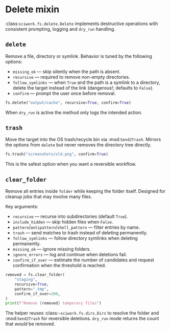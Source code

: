 # Delete mixin

:class:`sciwork.fs.delete.Delete` implements destructive operations with
consistent prompting, logging and ``dry_run`` handling.

## ``delete``

Remove a file, directory or symlink. Behavior is tuned by the following options:

- ``missing_ok`` — skip silently when the path is absent.
- ``recursive`` — required to remove non-empty directories.
- ``follow_symlinks`` — when ``True`` and the path is a symlink to a directory,
delete the target instead of the link (dangerous!; defaults to ``False``).
- ``confirm`` — prompt the user once before removal.

```python
fs.delete("output/cache", recursive=True, confirm=True)
```

When ``dry_run`` is active the method only logs the intended action.

## ``trash``

Move the target into the OS trash/recycle bin via :mod:`Send2Trash`. Mirrors the
options from ``delete`` but never removes the directory tree directly.

```python
fs.trash("screenshots/old.png", confirm=True)
```

This is the safest option when you want a reversible workflow.

## ``clear_folder``

Remove all entries inside ``folder`` while keeping the folder itself. Designed
for cleanup jobs that may involve many files.

Key arguments:

- ``recursive`` — recurse into subdirectories (default ``True``).
- ``include_hidden`` — skip hidden files when ``False``.
- ``pattern``/``antipattern``/``shell_pattern`` — filter entries by name.
- ``trash`` — send matches to trash instead of deleting permanently.
- ``follow_symlinks`` — follow directory symlinks when deleting permanently.
- ``missing_ok`` — ignore missing folders.
- ``ignore_errors`` — log and continue when deletions fail.
- ``confirm_if_over`` — estimate the number of candidates and request
confirmation when the threshold is reached.

```python
removed = fs.clear_folder(
    "staging",
    recursive=True,
    pattern=".tmp",
    confirm_if_over=200,
)
print(f"Remove {removed} temporary files")
```

The helper reuses :class:`~sciwork.fs.dirs.Dirs` to resolve the folder and
:mod:`Send2Trash` for reversible deletions. ``dry_run`` mode returns the count
that *would* be removed.